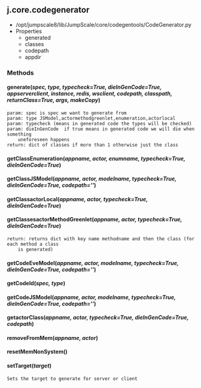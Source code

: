 <!-- toc -->
## j.core.codegenerator

- /opt/jumpscale8/lib/JumpScale/core/codegentools/CodeGenerator.py
- Properties
    - generated
    - classes
    - codepath
    - appdir

### Methods

#### generate(*spec, type, typecheck=True, dieInGenCode=True, appserverclient, instance, redis, wsclient, codepath, classpath, returnClass=True, args, makeCopy*) 

```
param: spec is spec we want to generate from
param: type JSModel,actormethodgreenlet,enumeration,actorlocal
param: typecheck (means in generated code the types will be checked)
param: dieInGenCode  if true means in generated code we will die when something
    uneforeseen happens
return: dict of classes if more than 1 otherwise just the class

```

#### getClassEnumeration(*appname, actor, enumname, typecheck=True, dieInGenCode=True*) 

#### getClassJSModel(*appname, actor, modelname, typecheck=True, dieInGenCode=True, codepath=''*) 

#### getClassactorLocal(*appname, actor, typecheck=True, dieInGenCode=True*) 

#### getClassesactorMethodGreenlet(*appname, actor, typecheck=True, dieInGenCode=True*) 

```
return: returns dict with key name methodname and then the class (for each method a class
    is generated)

```

#### getCodeEveModel(*appname, actor, modelname, typecheck=True, dieInGenCode=True, codepath=''*) 

#### getCodeId(*spec, type*) 

#### getCodeJSModel(*appname, actor, modelname, typecheck=True, dieInGenCode=True, codepath=''*) 

#### getactorClass(*appname, actor, typecheck=True, dieInGenCode=True, codepath*) 

#### removeFromMem(*appname, actor*) 

#### resetMemNonSystem() 

#### setTarget(*target*) 

```
Sets the target to generate for server or client

```

